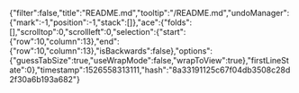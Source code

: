 {"filter":false,"title":"README.md","tooltip":"/README.md","undoManager":{"mark":-1,"position":-1,"stack":[]},"ace":{"folds":[],"scrolltop":0,"scrollleft":0,"selection":{"start":{"row":10,"column":13},"end":{"row":10,"column":13},"isBackwards":false},"options":{"guessTabSize":true,"useWrapMode":false,"wrapToView":true},"firstLineState":0},"timestamp":1526558313111,"hash":"8a33191125c67f04db3508c28d2f30a6b193a682"}